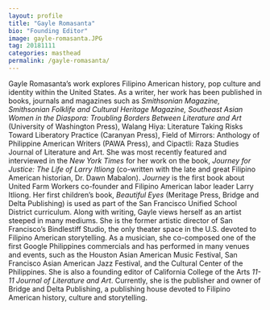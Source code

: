 ```yaml
---
layout: profile
title: "Gayle Romasanta"
bio: "Founding Editor"
image: gayle-romasanta.JPG
tag: 20181111
categories: masthead
permalink: /gayle-romasanta/
---
```


Gayle Romasanta’s work explores Filipino American history, pop culture and identity within the United States. As a writer, her work has been published in books, journals and magazines such as <span style="font-style: italic;">Smithsonian Magazine, Smithsonian Folklife and Cultural Heritage Magazine, Southeast Asian Women in the Diaspora: Troubling Borders Between Literature and Art</span> (University of Washington Press), Walang Hiya: Literature Taking Risks Toward Liberatory Practice (Caranyan Press), Field of Mirrors: Anthology of Philippine American Writers (PAWA Press), and Cipactli: Raza Studies Journal of Literature and Art. She was most recently featured and interviewed in the <span style="font-style: italic;">New York Times</span> for her work on the book, <span style="font-style: italic;">Journey for Justice: The Life of Larry Itliong</span> (co-written with the late and great Filipino American historian, Dr. Dawn Mabalon). <span style="font-style: italic;">Journey</span> is the first book about United Farm Workers co-founder and Filipino American labor leader Larry Itliong. Her first children’s book, <span style="font-style: italic;">Beautiful Eyes</span> (Meritage Press, Bridge and Delta Publishing) is used as part of the San Francisco Unified School District curriculum. Along with writing, Gayle views herself as an artist steeped in many mediums. She is the former artistic director of San Francisco’s Bindlestiff Studio, the only theater space in the U.S. devoted to Filipino American storytelling. As a musician, she co-composed one of the first Google Philippines commercials and has performed in many venues and events, such as the Houston Asian American Music Festival, San Francisco Asian American Jazz Festival, and the Cultural Center of the Philippines. She is also a founding editor of California College of the Arts <span style="font-style: italic;">11-11 Journal of Literature and Art</span>. Currently, she is the publisher and owner of Bridge and Delta Publishing, a publishing house devoted to Filipino American history, culture and storytelling. 